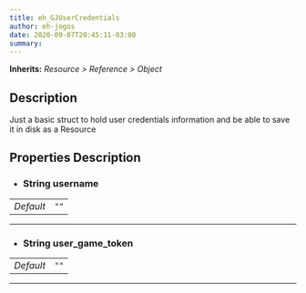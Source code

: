 ```yaml
---  
title: eh_GJUserCredentials  
author: eh-jogos  
date: 2020-09-07T20:45:11-03:00  
summary:   
---  
```

**Inherits:** _Resource > Reference > Object_  
## Description  
 Just a basic struct to hold user credentials information and be able to save it in disk 
 as a Resource

## Properties Description  

- ### **String** username  
| | |  
| - |:-:|  
| _Default_ | ` "" ` |  

  
---------
- ### **String** user_game_token  
| | |  
| - |:-:|  
| _Default_ | ` "" ` |  

  
---------
